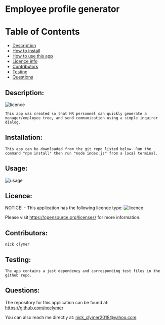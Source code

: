 
  # Employee profile generator
  
  # Table of Contents
  
  - [Description](#Description)
  - [How to install](#Installation)
  - [How to use this app](#Usage)
  - [Licence info](#Licence)
  - [Contributors](#Contributors)
  - [Testing](#Testing)
  - [Questions](#Questions)
  
  ## Description:
  ![licence](https://img.shields.io/badge/License-MIT-blue.svg "Licence Badge")

    This app was created so that HR personnel can quickly generate a manager/employee tree, and send communication using a simple inquirer dialog.

  ## Installation:
    This app can be downloaded from the git repo listed below. Run the command "npm install" then run "node index.js" from a local terminal.

  ## Usage:
   ![usage](https://drive.google.com/file/d/17fCSp0GOBi4KC8oodmm4CbSy5FpZI6jb/view.gif)

  ## Licence:
  NOTICE! - This application has the following licence type: ![licence](https://img.shields.io/badge/License-MIT-blue.svg "Licence Badge")

  Please visit https://opensource.org/licenses/ for more information.

  ## Contributors:
    nick clymer

  ## Testing:
    The app contains a jest dependency and corresponding test files in the github repo.
    
  ## Questions:
  The repository for this application can be found at: https://github.com/ncclymer

  You can also reach me directly at: nick_clymer2018@yahoo.com
  